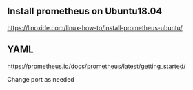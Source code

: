 ## Install prometheus on Ubuntu18.04

https://linoxide.com/linux-how-to/install-prometheus-ubuntu/

## YAML 

https://prometheus.io/docs/prometheus/latest/getting_started/

Change port as needed
